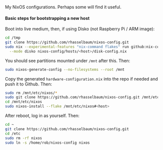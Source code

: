 My NixOS configurations. Perhaps some will find it useful.

#### Basic steps for bootstrapping a new host

Boot into live medium, then, if using Disko (not Raspberry Pi / ARM image):

```bash
cd /tmp
git clone https://github.com/rhasselbaum/nixos-config.git
sudo nix --experimental-features "nix-command flakes" run github:nix-community/disko -- \
  --mode disko nixos-config/hosts/<host>/disk-config.nix
```

You should see partitions mounted under `/mnt` after this. Then:

```bash
sudo nixos-generate-config --no-filesystems --root /mnt
```

Copy the generated `hardware-configuration.nix` into the repo if needed and push it to Github. Then:

```bash
sudo rm /mnt/etc/nixos/*
sudo git clone https://github.com/rhasselbaum/nixos-config.git /mnt/etc/nixos
cd /mnt/etc/nixos
sudo nixos-install --flake /mnt/etc/nixos#<host>
```

After reboot, log in as yourself. Then:

```bash
cd ~
git clone https://github.com/rhasselbaum/nixos-config.git
cd /etc
sudo rm -rf nixos
sudo ln -s /home/rob/nixos-config nixos
```